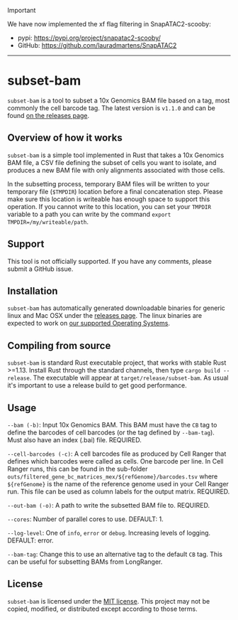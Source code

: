 > [!IMPORTANT]    
> We have now implemented the xf flag filtering in SnapATAC2-scooby: 
> - pypi: https://pypi.org/project/snapatac2-scooby/
> - GitHub: https://github.com/lauradmartens/SnapATAC2
_______

# subset-bam

`subset-bam` is a tool to subset a 10x Genomics BAM file based on a tag, most commonly the cell barcode tag. The latest version is `v1.1.0` and can be found [on the releases page](https://github.com/10XGenomics/subset-bam/releases).

## Overview of how it works
`subset-bam` is a simple tool implemented in Rust that takes a 10x Genomics BAM file, a CSV file defining the subset of cells you want to isolate, and produces a new BAM file with only alignments associated with those cells.

In the subsetting process, temporary BAM files will be written to your temporary file (`$TMPDIR`) location before a final concatenation step. Please make sure this location is writeable has enough space to support this operation. If you cannot write to this location, you can set your `TMPDIR` variable to a path you can write by the command `export TMPDIR=/my/writeable/path`.

## Support
This tool is not officially supported. If you have any comments, please submit a GitHub issue.

## Installation

`subset-bam` has automatically generated downloadable binaries for generic linux and Mac OSX under the [releases page](https://github.com/10XGenomics/subset-bam/releases). The linux binaries are expected to work on [our supported Operating Systems](https://support.10xgenomics.com/os-support). 

## Compiling from source
`subset-bam` is standard Rust executable project, that works with stable Rust >=1.13. Install Rust through the standard channels, then type `cargo build --release`. The executable will appear at `target/release/subset-bam`. As usual it's important to use a release build to get good performance.

## Usage

`--bam (-b)`: Input 10x Genomics BAM. This BAM must have the `CB` tag to define the barcodes of cell barcodes (or the tag defined by `--bam-tag`). Must also have an index (.bai) file. REQUIRED.

`--cell-barcodes (-c)`: A cell barcodes file as produced by Cell Ranger that defines which barcodes were called as cells. One barcode per line. In Cell Ranger runs, this can be found in the sub-folder `outs/filtered_gene_bc_matrices_mex/${refGenome}/barcodes.tsv` where `${refGenome}` is the name of the reference genome used in your Cell Ranger run. This file can be used as column labels for the output matrix. REQUIRED.

`--out-bam (-o)`: A path to write the subsetted BAM file to. REQUIRED.

`--cores`: Number of parallel cores to use. DEFAULT: 1.

`--log-level`: One of `info`, `error` or `debug`. Increasing levels of logging. DEFAULT: error.

`--bam-tag`: Change this to use an alternative tag to the default `CB` tag. This can be useful for subsetting BAMs from LongRanger.

## License
`subset-bam` is licensed under the [MIT license](http://opensource.org/licenses/MIT). This project may not be copied, modified, or distributed except according to those terms.
